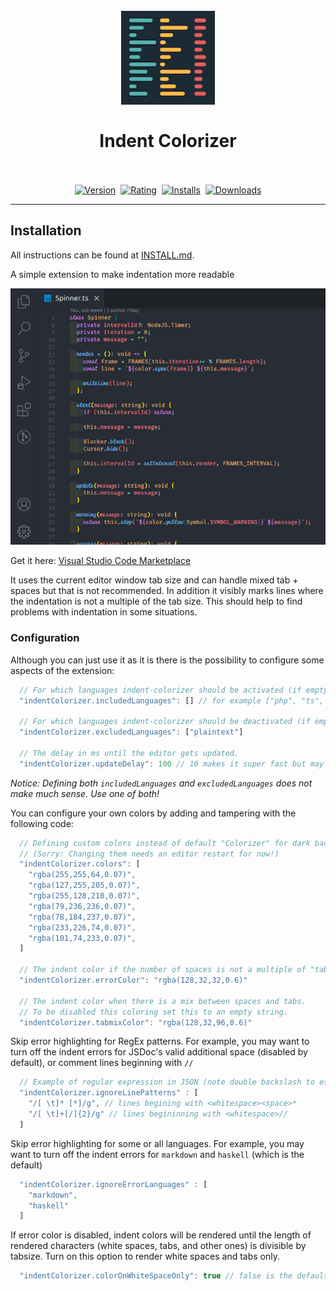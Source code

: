 <h1 align="center">
  <br>
    <img src="assets/icon.png" alt="logo" width="150">
  <br><br>
  Indent Colorizer
  <br>
  <br>
</h1>
<p align="center">
    <a href="https://marketplace.visualstudio.com/items?itemName=tal7aouy.indent-colorizer"><img src="https://vsmarketplacebadge.apphb.com/version-short/tal7aouy.indent-colorizer.svg?style=for-the-badge&colorA=252526&colorB=43A047&label=VERSION" alt="Version"></a>&nbsp;
    <a href="https://marketplace.visualstudio.com/items?itemName=tal7aouy.indent-colorizer"><img src="https://vsmarketplacebadge.apphb.com/rating-short/tal7aouy.indent-colorizer.svg?style=for-the-badge&colorA=252526&colorB=43A047&label=Rating" alt="Rating"></a>&nbsp;
    <a href="https://marketplace.visualstudio.com/items?itemName=tal7aouy.indent-colorizer"><img src="https://vsmarketplacebadge.apphb.com/installs-short/tal7aouy.indent-colorizer.svg?style=for-the-badge&
    colorA=252526&colorB=43A047&label=Installs" alt="Installs"></a>&nbsp;
    <a href="https://marketplace.visualstudio.com/items?itemName=tal7aouy.indent-colorizer"><img src="https://vsmarketplacebadge.apphb.com/downloads-short/tal7aouy.indent-colorizer.svg?style=for-the-badge&colorA=252526&colorB=43A047&label=Downloads" alt="Downloads"></a>
</p>

---

## Installation

All instructions can be found at [INSTALL.md](./INSTALL.md).

A simple extension to make indentation more readable

![ScreenShot](https://raw.githubusercontent.com/tal7aouy/vscode-indent-colorizer/master/assets/screen.png)

Get it here: [Visual Studio Code Marketplace](https://marketplace.visualstudio.com/items?itemName=tal7aouy.indent-colorizer)

It uses the current editor window tab size and can handle mixed tab + spaces but that is not recommended. In addition it visibly marks lines where the indentation is not a multiple of the tab size. This should help to find problems with indentation in some situations.

### Configuration

Although you can just use it as it is there is the possibility to configure some aspects of the extension:

```js
  // For which languages indent-colorizer should be activated (if empty it means all).
  "indentColorizer.includedLanguages": [] // for example ["php", "ts", "python"]

  // For which languages indent-colorizer should be deactivated (if empty it means none).
  "indentColorizer.excludedLanguages": ["plaintext"]

  // The delay in ms until the editor gets updated.
  "indentColorizer.updateDelay": 100 // 10 makes it super fast but may cost more resources
```

_Notice: Defining both `includedLanguages` and `excludedLanguages` does not make much sense. Use one of both!_

You can configure your own colors by adding and tampering with the following code:

```js
  // Defining custom colors instead of default "Colorizer" for dark backgrounds.
  // (Sorry: Changing them needs an editor restart for now!)
  "indentColorizer.colors": [
    "rgba(255,255,64,0.07)",
    "rgba(127,255,205,0.07)",
    "rgba(255,128,210,0.07)",
    "rgba(79,236,236,0.07)",
    "rgba(78,184,237,0.07)",
    "rgba(233,226,74,0.07)",
    "rgba(101,74,233,0.07)",
  ]

  // The indent color if the number of spaces is not a multiple of "tabSize".
  "indentColorizer.errorColor": "rgba(128,32,32,0.6)"

  // The indent color when there is a mix between spaces and tabs.
  // To be disabled this coloring set this to an empty string.
  "indentColorizer.tabmixColor": "rgba(128,32,96,0.6)"
```

Skip error highlighting for RegEx patterns. For example, you may want to turn off the indent errors for JSDoc's valid additional space (disabled by default), or comment lines beginning with `//`

```js
  // Example of regular expression in JSON (note double backslash to escape characters)
  "indentColorizer.ignoreLinePatterns" : [
    "/[ \t]* [*]/g", // lines begining with <whitespace><space>*
    "/[ \t]+[/]{2}/g" // lines begininning with <whitespace>//
  ]
```

Skip error highlighting for some or all languages. For example, you may want to turn off the indent errors for `markdown` and `haskell` (which is the default)

```js
  "indentColorizer.ignoreErrorLanguages" : [
    "markdown",
    "haskell"
  ]
```

If error color is disabled, indent colors will be rendered until the length of rendered characters (white spaces, tabs, and other ones) is divisible by tabsize. Turn on this option to render white spaces and tabs only.

```js
  "indentColorizer.colorOnWhiteSpaceOnly": true // false is the default
```
